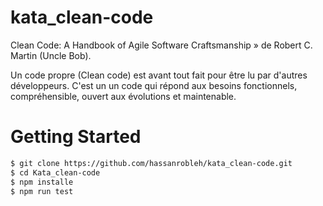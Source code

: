 # kata_clean-code

Clean Code: A Handbook of Agile Software Craftsmanship » de Robert C. Martin (Uncle Bob).

Un code propre (Clean code) est avant tout fait pour être lu par d'autres développeurs. 
C'est un un code qui répond aux besoins fonctionnels, compréhensible, ouvert aux évolutions et maintenable.

# Getting Started

```bash
$ git clone https://github.com/hassanrobleh/kata_clean-code.git
$ cd Kata_clean-code
$ npm installe
$ npm run test


